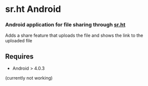 # sr.ht Android

### Android application for file sharing through [sr.ht](https://sr.ht)

Adds a share feature that uploads the file and shows the link to the uploaded file

## Requires
- Android > 4.0.3



(currently not working)
